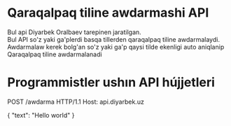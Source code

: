 <h1>Qaraqalpaq tiline awdarmashi API</h1>
<p>Bul api Diyarbek Oralbaev tarepinen jaratilgan.<br> Bul API so'z yaki ga'plerdi basqa tillerden qaraqalpaq tiline awdarmalaydi. <br>Awdarmalaw kerek bolg'an so'z yaki ga'p qaysi tilde ekenligi auto aniqlanip Qaraqalpaq tiline awdarmalanadi</p>
<h1>Programmistler ushın API hújjetleri</h1>
<p>POST  /awdarma  HTTP/1.1
Host: api.diyarbek.uz

{
  "text": "Hello world"
}
</p>
